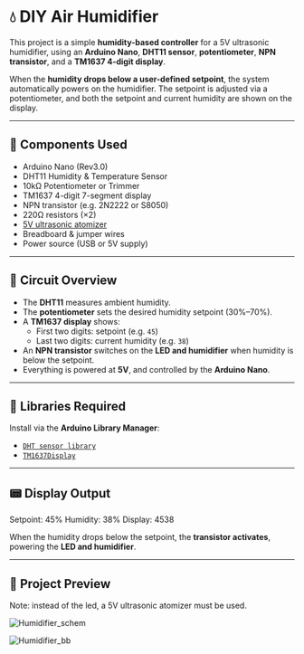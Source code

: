 # 💧 DIY Air Humidifier
This project is a simple **humidity-based controller** for a 5V ultrasonic humidifier, using an **Arduino Nano**, **DHT11 sensor**, **potentiometer**, **NPN transistor**, and a **TM1637 4-digit display**.

When the **humidity drops below a user-defined setpoint**, the system automatically powers on the humidifier. The setpoint is adjusted via a potentiometer, and both the setpoint and current humidity are shown on the display.

---

## 🧰 Components Used

- Arduino Nano (Rev3.0)
- DHT11 Humidity & Temperature Sensor
- 10kΩ Potentiometer or Trimmer
- TM1637 4-digit 7-segment display
- NPN transistor (e.g. 2N2222 or S8050)
- 220Ω resistors (×2)
- [5V ultrasonic atomizer](https://www.amazon.de/-/en/Atomiser-Humidifier-Atomization-Integrated-Circuit/dp/B0946L91HL)
- Breadboard & jumper wires
- Power source (USB or 5V supply)

---

## 📐 Circuit Overview

- The **DHT11** measures ambient humidity.
- The **potentiometer** sets the desired humidity setpoint (30%–70%).
- A **TM1637 display** shows:
  - First two digits: setpoint (e.g. `45`)
  - Last two digits: current humidity (e.g. `38`)
- An **NPN transistor** switches on the **LED and humidifier** when humidity is below the setpoint.
- Everything is powered at **5V**, and controlled by the **Arduino Nano**.

---

## 💾 Libraries Required

Install via the **Arduino Library Manager**:

- [`DHT sensor library`](https://github.com/adafruit/DHT-sensor-library)
- [`TM1637Display`](https://github.com/avishorp/TM1637)

---

## 📟 Display Output

Setpoint: 45%
Humidity: 38%
Display: 4538

When the humidity drops below the setpoint, the **transistor activates**, powering the **LED and humidifier**.

---

## 📸 Project Preview
Note: instead of the led, a 5V ultrasonic atomizer must be used.

![Humidifier_schem](https://github.com/user-attachments/assets/2765fe07-f5ee-4a4f-bd23-e48256e7d0fb)

![Humidifier_bb](https://github.com/user-attachments/assets/4a53ee18-dd36-4d25-89b3-8075b9fe159c)

